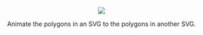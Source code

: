 <p align="center">
  <img src="http://corysimmons.github.io/polygone/polygone-logo.svg">
</p>

<p align="center">
  Animate the polygons in an SVG to the polygons in another SVG.
</p>
